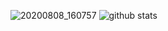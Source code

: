![20200808_160757](https://user-images.githubusercontent.com/64999484/89707580-4f2c2580-d991-11ea-8960-3c6f9e46765f.png)
![github stats](https://github-readme-stats.vercel.app/api?username=botolmehedi&show_icons=true&theme=dark)
